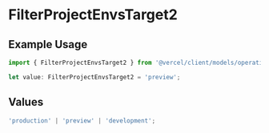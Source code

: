# FilterProjectEnvsTarget2

## Example Usage

```typescript
import { FilterProjectEnvsTarget2 } from '@vercel/client/models/operations';

let value: FilterProjectEnvsTarget2 = 'preview';
```

## Values

```typescript
'production' | 'preview' | 'development';
```
